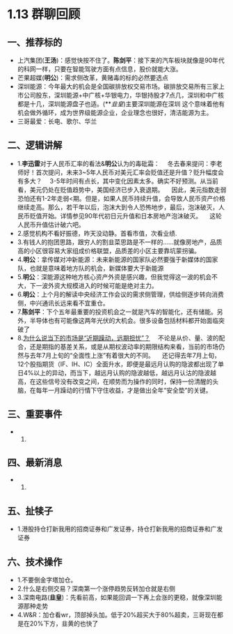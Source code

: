 # 1.13 群聊回顾

## 一、推荐标的
+ 上汽集团(**王汤**)：感觉快按不住了。**陈剑平**：接下来的汽车板块就像是90年代的科网一样，只要在智能驾驶方面有点信息，股价就能大涨。
+ 芒果超媒(**明公**)：需求侧改革，黄赌毒的标的必然要选点
+ 深圳能源：今年最大的机会是全国碳排放权交易市场。碳排放交易所有三家上市公司股东，深圳能源+中广核+华银电力，华银持股才7点几，深圳和中广核都是十几，深圳能源盘子也适。(***韭皇*)主要深圳能源在深圳 这个意味着他有机会做外循环，成为世界级能源企业，企业理念也很好，清洁能源为主。
+ 三哥最爱：长电、歌尔、华兰

## 二、逻辑讲解
+ 1.**李迅雷**对于人民币汇率的看法&**明公**认为的毒砒霜：
&emsp;冬去春来提问：李老师好！首次提问，未来3~5年人民币对美元汇率会贬值还是升值？贬升幅度会有多大？
&emsp;3-5年时间有点长，其中变化因素太多。确实不好预测。从当前看，美元仍处在贬值趋势中，美国经济已步入衰退期。
&emsp;因此，美元指数走弱恐怕还有1-2年走弱<期。但是，如果人民币持续升值，会导致人民币资产价格继续走高。那么，若干年以后，泡沫大到令人恐怖地步，最后，泡沫破灭，人民币贬值开始。详情参见90年代初日元升值和日本房地产泡沫破灭。
&emsp;这轮人民币升值估计破六吧。
+ 2.感觉机构不看好振德，昨天没动静。首看市值，次看业绩.
+ 3.有钱人的抱团思路，跟穷人的割韭菜思路是不一样的……就像房地产，品质高的小区很容易大家组成价格联盟，品质差的小区主要靠坑蒙拐骗。
+ 4.**明公**：拿传媒对冲新能源：未来新能源的国家队必然要强于新媒体的国家队，也就是意味着地方队的机会，新媒体要大于新能源
+ 5.**明公**：深能源这种地方核心资产外资是感兴趣，但我觉得这一波的机会不大，下一波外资大规模进入的时候可能是绝对主力。
+ 6.**明公**：上个月的解读中央经济工作会议的需求侧管理，供给侧逐步转向消费侧，中兴通讯长远来看不宜重仓。
+ 7.**陈剑平**：下个五年最重要的投资机会之一就是汽车的智能化，还有储能。另外，半导体也有可能像这两年光伏的大机会。很多设备包括材料都开始面临突破了
+ 8.[为什么说当下的市场是“近期躁动，远期担忧”？](https://mp.weixin.qq.com/s/kIT5puvGupEBjCpwQI_pLg)
&emsp;不论是从价、量、波的配合，还是期指的基差关系，或是从期权波动率的期限结构来看，当前的市场仍然与去年7月上旬的“全面性上涨”有着很大的不同。
&emsp;还记得去年7月上旬，12个股指期货（IF、IH、IC）全面升水，即便是最远月认购的隐波都出现了单日4%以上的异动，而当下，越远月认购的隐波越低，越远月认沽的隐波越高，在这些信号没有改变之间，在顺势而为操作的同时，保持一份清醒的头脑，在每年一月躁动的行情下守住收益，才是做出全年“安全垫”的关键。

## 三、重要事件
+ 1.

## 四、最新消息
+ 1.

## 五、扯犊子
+ 1.港股持仓打新我用的招商证券和广发证券，持仓打新我用的招商证券和广发证券
## 六、技术操作
+ 1.不要倒金字塔加仓。
+ 2.什么是右侧交易？深南第一个涨停趋势反转加仓就是右侧
+ 3.深南电路(**韭皇**)：先看前高，如果能回调一下再上会涨的更稳，就像深圳能源那种走势
+ 4.W&R：加仓看wr，顶部掉头加。低于20%超买大于80%超卖，三哥现在都是在20%下方，韭黄的也快了
